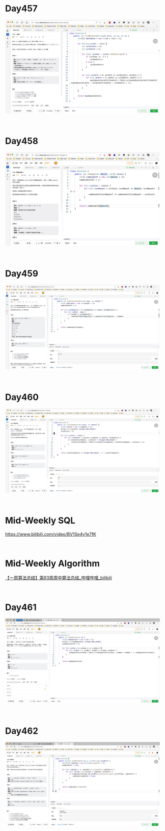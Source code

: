 # Day457

![day457](assets/day457.png)

&nbsp;

# Day458

![day458](assets/day458.png)

&nbsp;

# Day459

![day459](assets/day459.png)

&nbsp;

# Day460

![day460](assets/day460.png)

&nbsp;

# Mid-Weekly SQL

https://www.bilibili.com/video/BV1Se4y1e7fK

&nbsp;

# Mid-Weekly Algorithm

[【一周算法总结】第83周周中算法总结_哔哩哔哩_bilibili](https://www.bilibili.com/video/BV1md4y1y7bE/?spm_id_from=333.1007.top_right_bar_window_dynamic.content.click&vd_source=0e2e4fb78a4d00f87c3860e1ba2bc5b7)

&nbsp;

# Day461

![day461](assets/day461.png)

&nbsp;

# Day462

![day462](assets/day462.png)

